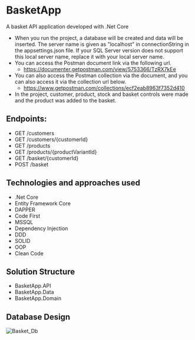 # BasketApp
 A basket API application developed with .Net Core
 
* When you run the project, a database will be created and data will be inserted. The server name is given as "localhost" in connectionString in the appsettings.json file. If your SQL Server version does not support this local server name, replace it with your local server name.
* You can access the Postman document link via the following url.
  * https://documenter.getpostman.com/view/5753366/TzRX7kEe
* You can also access the Postman collection via the document, and you can also access it via the collection url below.
  * https://www.getpostman.com/collections/ecf2eab8963f7352d410
* In the project, customer, product, stock and basket controls were made and the product was added to the basket.

## Endpoints:
* GET /customers
* GET /customers/{customerId}
* GET /products
* GET /products/{productVariantId}
* GET /basket/{customerId}
* POST /basket



## Technologies and approaches used

* .Net Core
* Entity Framework Core
* DAPPER
* Code First
* MSSQL
* Dependency Injection
* DDD
* SOLID
* OOP
* Clean Code


## Solution Structure

* BasketApp.API
* BasketApp.Data
* BasketApp.Domain

## Database Design

![Basket_Db](https://user-images.githubusercontent.com/37457080/118396941-761f3280-b65a-11eb-836b-fbc0be03c812.png)


